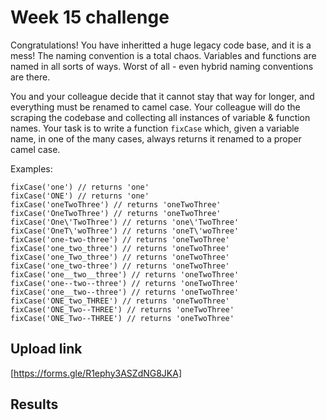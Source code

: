 # Week 15 challenge

Congratulations! You have inheritted a huge legacy code base, and it is a mess! The naming convention is a total chaos.
Variables and functions are named in all sorts of ways. Worst of all - even hybrid naming conventions are there.

You and your colleague decide that it cannot stay that way for longer, and everything must be renamed to camel case.
Your colleague will do the scraping the codebase and collecting all instances of variable & function names.
Your task is to write a function `fixCase` which, given a variable name, in one of the many cases, always returns it renamed to a proper camel case.

Examples:
```
fixCase('one') // returns 'one'
fixCase('ONE') // returns 'one'
fixCase('oneTwoThree') // returns 'oneTwoThree'
fixCase('OneTwoThree') // returns 'oneTwoThree'
fixCase('One\'TwoThree') // returns 'one\'TwoThree'
fixCase('OneT\'woThree') // returns 'oneT\'woThree'
fixCase('one-two-three') // returns 'oneTwoThree'
fixCase('one_two_three') // returns 'oneTwoThree'
fixCase('one_Two_three') // returns 'oneTwoThree'
fixCase('one_two-three') // returns 'oneTwoThree'
fixCase('one__two__three') // returns 'oneTwoThree'
fixCase('one--two--three') // returns 'oneTwoThree'
fixCase('one__two--three') // returns 'oneTwoThree'
fixCase('ONE_two_THREE') // returns 'oneTwoThree'
fixCase('ONE_Two--THREE') // returns 'oneTwoThree'
fixCase('ONE_Two--THREE') // returns 'oneTwoThree'
```


## Upload link

[https://forms.gle/R1ephy3ASZdNG8JKA]


## Results

